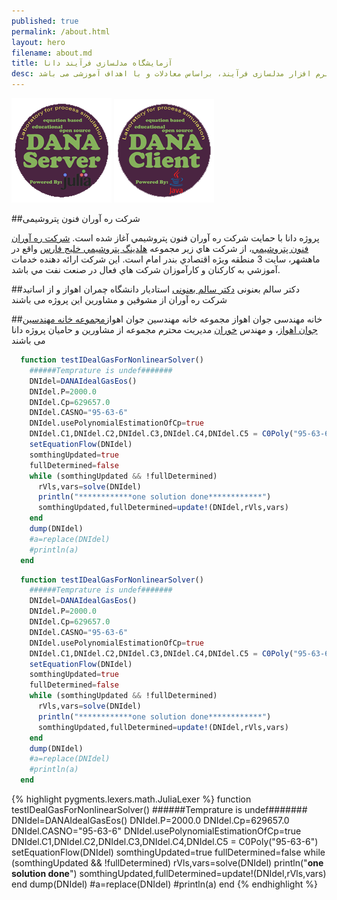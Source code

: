 ```yaml
---
published: true
permalink: /about.html
layout: hero
filename: about.md
title: آزمایشگاه مدلسازی فرآیند دانا
desc: آزمایشگاه دانا، یک پروژه متن باز جهت توسعه نرم افزار مدلسازی فرآیند، براساس معادلات و با اهداف آموزشی می باشد
---
```


[![Go to server website](/assets/img/DANA_ServerSmall.png "DANA-Laboratory Client Site")](/DANA-Laboratory.jl)
[![Go to client website](/assets/img/DANA_ClientSmall.png "DANA-Laboratory Server Site")](/DANA-Laboratory.java)

##شرکت ره آوران فنون پتروشیمی

پروژه دانا با حمايت شرکت ره آوران فنون پتروشيمي آغاز شده است.
[شرکت ره آوران فنون پتروشيمي](http://www.rfpc.ir/)، از شرکت هاي زير مجموعه [هلدينگ پتروشيمي خليج فارس](http://www.pgpic.ir) واقع در ماهشهر، سايت 3 منطقه ويژه اقتصادي بندر امام است.
اين شرکت ارائه دهنده خدمات آموزشي به کارکنان و کارآموزان شرکت هاي فعال در صنعت نفت مي باشد.

##دکتر سالم بعنونی
[دکتر سالم بعنونی](http://engg.scu.ac.ir/banooni) استادیار دانشگاه چمران اهواز و از اساتید شرکت ره آوران از مشوقین و مشاورین این پروژه می باشند

##خانه مهندسی جوان اهواز
مجموعه خانه مهندسین جوان اهواز[مجموعه خانه مهندسین جوان اهواز](http://www.ayehco.com/)، و مهندس [خوران](http://engg.scu.ac.ir/khooran)  مدیریت محترم مجموعه از مشاورین و حامیان پروژه دانا می باشند


~~~julia
  function testIDealGasForNonlinearSolver()
    ######Temprature is undef#######
    DNIdel=DANAIdealGasEos()
    DNIdel.P=2000.0
    DNIdel.Cp=629657.0
    DNIdel.CASNO="95-63-6"
    DNIdel.usePolynomialEstimationOfCp=true
    DNIdel.C1,DNIdel.C2,DNIdel.C3,DNIdel.C4,DNIdel.C5 = C0Poly("95-63-6")
    setEquationFlow(DNIdel)
    somthingUpdated=true
    fullDetermined=false
    while (somthingUpdated && !fullDetermined)
      rVls,vars=solve(DNIdel)
      println("************one solution done************")
      somthingUpdated,fullDetermined=update!(DNIdel,rVls,vars)
    end
    dump(DNIdel)
    #a=replace(DNIdel)
    #println(a)
  end
~~~

~~~jl
  function testIDealGasForNonlinearSolver()
    ######Temprature is undef#######
    DNIdel=DANAIdealGasEos()
    DNIdel.P=2000.0
    DNIdel.Cp=629657.0
    DNIdel.CASNO="95-63-6"
    DNIdel.usePolynomialEstimationOfCp=true
    DNIdel.C1,DNIdel.C2,DNIdel.C3,DNIdel.C4,DNIdel.C5 = C0Poly("95-63-6")
    setEquationFlow(DNIdel)
    somthingUpdated=true
    fullDetermined=false
    while (somthingUpdated && !fullDetermined)
      rVls,vars=solve(DNIdel)
      println("************one solution done************")
      somthingUpdated,fullDetermined=update!(DNIdel,rVls,vars)
    end
    dump(DNIdel)
    #a=replace(DNIdel)
    #println(a)
  end
~~~

{% highlight pygments.lexers.math.JuliaLexer %}
  function testIDealGasForNonlinearSolver()
    ######Temprature is undef#######
    DNIdel=DANAIdealGasEos()
    DNIdel.P=2000.0
    DNIdel.Cp=629657.0
    DNIdel.CASNO="95-63-6"
    DNIdel.usePolynomialEstimationOfCp=true
    DNIdel.C1,DNIdel.C2,DNIdel.C3,DNIdel.C4,DNIdel.C5 = C0Poly("95-63-6")
    setEquationFlow(DNIdel)
    somthingUpdated=true
    fullDetermined=false
    while (somthingUpdated && !fullDetermined)
      rVls,vars=solve(DNIdel)
      println("************one solution done************")
      somthingUpdated,fullDetermined=update!(DNIdel,rVls,vars)
    end
    dump(DNIdel)
    #a=replace(DNIdel)
    #println(a)
  end
{% endhighlight %}